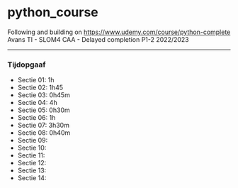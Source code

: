 ﻿# python_course
Following and building on https://www.udemy.com/course/python-complete  
Avans TI - SLOM4 CAA - Delayed completion P1-2 2022/2023  
  

---


### Tijdopgaaf

 * Sectie 01: 1h
 * Sectie 02: 1h45
 * Sectie 03: 0h45m
 * Sectie 04: 4h
 * Sectie 05: 0h30m
 * Sectie 06: 1h
 * Sectie 07: 3h30m
 * Sectie 08: 0h40m
 * Sectie 09: 
 * Sectie 10: 
 * Sectie 11: 
 * Sectie 12: 
 * Sectie 13: 
 * Sectie 14: 
